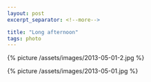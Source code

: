 ```yaml
---
layout: post
excerpt_separator: <!--more-->

title: "Long afternoon"
tags: photo
---
```


{% picture /assets/images/2013-05-01-2.jpg %}

{% picture /assets/images/2013-05-01.jpg %}
<!--more-->